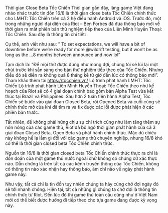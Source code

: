 Thời gian Close Beta Tốc Chiến
Thời gian gần đây, làng game Việt đang nháo nhác trước tin đồn 16/8 là thời gian close beta Tốc Chiến chính thức cho LMHT: Tốc Chiến trên cả 2 hệ điều hành Android và iOS. Trước đó, một trong những người đại diện của Riot – Ben Forbes đã đưa thông báo mới về thời gian ra mắt phiên bản thử nghiệm tiếp theo của Liên Minh Huyền Thoại: Tốc Chiến. Sau đây là thông tin chi tiết:

Cụ thể, anh viết như sau: ” To set expectations, we will have a bit of downtime before we’re  ready for more @wildrift testing, but it won’t be as long as the …8 months between announce and now lol”

Tạm dịch là: “Để mọi thứ được đúng như mong đợi, chúng tôi sẽ lùi lại một chút trước khi sẵn sàng cho bản thử nghiệm tiếp theo của Tốc Chiến. Nhưng điều đó sẽ diễn ra không quá 8 tháng kể từ giờ đến lúc có thông báo mới”.
Tham khảo thêm tại <a href="https://tocchien.vn/">https://tocchien.vn/</a>
Lộ trình phát hành LMHT: Tốc Chiến
Lộ trình phát hành Liên Minh Huyền Thoại: Tốc Chiến theo như kế hoạch của Riot sẽ có 4 giai đoạn chính bao gồm bản Alpha Test vừa kết thúc tại Brazil và Philippines. Sau hơn 2 tuần tiến hành Alpha Test, Tốc Chiến sẽ bước vào giai đoạn Closed Beta, rồi Opened Beta và cuối cùng sẽ chính thức mở cửa khi đã tìm ra và fix được các lỗi được phát hiện ở các phiên bản trước.

Tất nhiên, để không phải hứng chịu sự chỉ trích cũng như làm tăng thêm sự nôn nóng của các game thủ, Riot đã bỏ ngỏ thời gian phát hành của cả 3 giai đoạn Closed Beta, Open Beta và phát hành chính thức. Mặc dù chiêu này không hề lạ lẫm gì đối với các game thủ chuyên nghiệp, nhưng 16/8 khó có thể là thời gian closed beta Tốc Chiến chính thức.

Nguồn tin 16/8 là thời gian closed beta Tốc Chiến chính thức thực ra chỉ là đồn đoán của một game thủ nước ngoài chứ không có chứng cứ xác thực nào. Dẫn chứng là trên tất cả các kênh truyền thông của Tốc Chiến, không có thông tin nào xác nhận hay thông báo, ám chỉ nào về ngày phát hành game này.

Như vậy, tất cả chỉ là tin đồn tuy nhiên chúng ta hãy cùng chờ đợi ngày đó sẽ tới nhanh chóng. Hiện tại, tất cả những gì chúng ta chờ đợi là thông tin chính thức từ Riot. Đến lúc đó thì game thủ toàn cầu cũng như ở Việt Nam mới có thể biết được hướng đi tiếp theo cho tựa game đang được kỳ vọng này.
